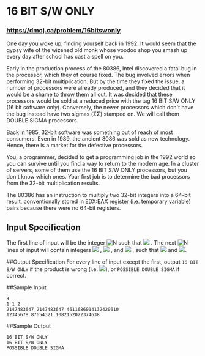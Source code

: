 # 16 BIT S/W ONLY
### https://dmoj.ca/problem/16bitswonly

One day you woke up, finding yourself back in 1992. It would seem that the gypsy wife of the wizened old monk whose voodoo shop you smash up every day after school has cast a spell on you.

Early in the production process of the 80386, Intel discovered a fatal bug in the processor, which they of course fixed. The bug involved errors when performing 32-bit multiplication. But by the time they fixed the issue, a number of processors were already produced, and they decided that it would be a shame to throw them all out. It was decided that these processors would be sold at a reduced price with the tag 16 BIT S/W ONLY (16 bit software only). Conversely, the newer processors which don't have the bug instead have two sigmas (ΣΣ) stamped on. We will call them DOUBLE SIGMA processors.

Back in 1985, 32-bit software was something out of reach of most consumers. Even in 1989, the ancient 8086 was sold as new technology. Hence, there is a market for the defective processors.

You, a programmer, decided to get a programming job in the 1992 world so you can survive until you find a way to return to the modern age. In a cluster of servers, some of them use the 16 BIT S/W ONLY processors, but you don't know which ones. Your first job is to determine the bad processors from the 32-bit multiplication results.

The 80386 has an instruction to multiply two 32-bit integers into a 64-bit result, conventionally stored in EDX:EAX register (i.e. temporary variable) pairs because there were no 64-bit registers.

## Input Specification
The first line of input will be the integer ![N](http://static.dmoj.ca/mathoid/b51a60734da64be0e618bacbea2865a8a7dcd669/svg)
such that ![](http://static.dmoj.ca/mathoid/ad3dac10413dfc1e4d32597de9df880410ea485e/svg) . The next ![N](http://static.dmoj.ca/mathoid/b51a60734da64be0e618bacbea2865a8a7dcd669/svg)
 lines of input will contain integers ![](http://static.dmoj.ca/mathoid/6dcd4ce23d88e2ee9568ba546c007c63d9131c1b/svg)
 , ![](http://static.dmoj.ca/mathoid/ae4f281df5a5d0ff3cad6371f76d5c29b6d953ec/svg)
 , and ![](http://static.dmoj.ca/mathoid/511993d3c99719e38a6779073019dacd7178ddb9/svg)
 , such that ![](http://static.dmoj.ca/mathoid/34b6f735666d880c36f037cc249a1975dcb51b36/svg)
  and ![](http://static.dmoj.ca/mathoid/315497b0c946dc2692c5b86358d56d5c42b9f2ea/svg).
  
##Output Specification
For every line of input except the first, output ```16 BIT S/W ONLY``` if the product is wrong (i.e. ![](http://static.dmoj.ca/mathoid/3113fd6f21ffa9a7154ac108eddf1c6b0d00ce27/svg)), or ``POSSIBLE DOUBLE SIGMA`` if correct.

##Sample Input
```
3
1 1 2
2147483647 2147483647 4611686014132420610
12345678 87654321 1082152022374638
```

##Sample Output
```
16 BIT S/W ONLY
16 BIT S/W ONLY
POSSIBLE DOUBLE SIGMA
```

